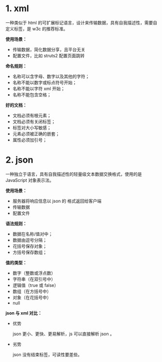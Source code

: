 

# 1. xml

一种类似于 html 的可扩展标记语言，设计来传输数据，具有自我描述性，需要自定义标签，是 w3c 的推荐标准。

**使用场景：**

- 传输数据，简化数据分享，且平台无关
- 配置文件，比如 struts2 配置页面跳转

**命名规则：**

- 名称可以含字母、数字以及其他的字符；
- 名称不能以数字或标点符号开始；
- 名称不能以字符 xml 开始；
- 名称不能包含空格；

**好的文档：**

- 文档必须有根元素；
- 文档必须有关闭标签；
- 标签对大小写敏感；
- 元素必须被正确的嵌套；
- 属性必须加引号；

# 2. json

一种独立于语言，具有自我描述性的轻量级文本数据交换格式，使用的是 JavaScript 对象表示法。

**使用场景：**

- 服务器将响应信息以 json 的 格式返回给客户端
- 传输数据
- 配置文件

**语法规则：**

- 数据在名称/值对中；
- 数据由逗号分隔；
- 花括号保存对象；
- 方括号保存数组；

**值的类型：**

- 数字（整数或浮点数） 
- 字符串（在双引号中） 
- 逻辑值（true 或 false） 
- 数组（在方括号中） 
- 对象（在花括号中） 
- null

**json 与 xml 对比：**

- 优势

  json 更小、更快、更易解析，js 可以直接解析 json 。

- 劣势

  json 没有结束标签，可读性要差些。